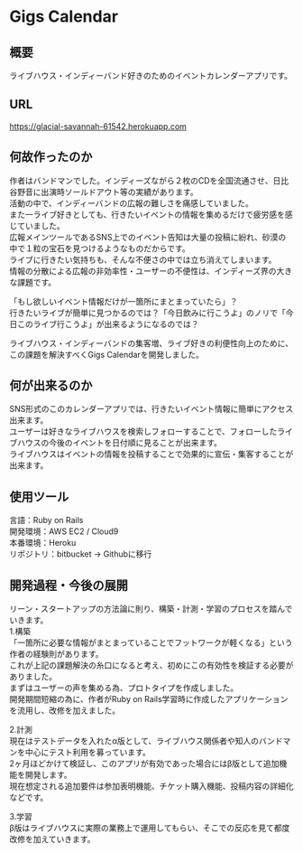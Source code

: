 # Gigs Calendar

## 概要

ライブハウス・インディーバンド好きのためのイベントカレンダーアプリです。

## URL

https://glacial-savannah-61542.herokuapp.com

## 何故作ったのか

作者はバンドマンでした。インディーズながら２枚のCDを全国流通させ、日比谷野音に出演時ソールドアウト等の実績があります。  
活動の中で、インディーバンドの広報の難しさを痛感していました。  
また一ライブ好きとしても、行きたいイベントの情報を集めるだけで疲労感を感じていました。  
広報メインツールであるSNS上でのイベント告知は大量の投稿に紛れ、砂漠の中で１粒の宝石を見つけるようなものだからです。  
ライブに行きたい気持ちも、そんな不便さの中では立ち消えてしまいます。  
情報の分散による広報の非効率性・ユーザーの不便性は、インディーズ界の大きな課題です。

「もし欲しいイベント情報だけが一箇所にまとまっていたら」？  
行きたいライブが簡単に見つかるのでは？「今日飲みに行こうよ」のノリで「今日このライブ行こうよ」が出来るようになるのでは？

ライブハウス・インディーバンドの集客増、ライブ好きの利便性向上のために、この課題を解決すべくGigs Calendarを開発しました。

## 何が出来るのか

SNS形式のこのカレンダーアプリでは、行きたいイベント情報に簡単にアクセス出来ます。  
ユーザーは好きなライブハウスを検索しフォローすることで、フォローしたライブハウスの今後のイベントを日付順に見ることが出来ます。  
ライブハウスはイベントの情報を投稿することで効果的に宣伝・集客することが出来ます。

## 使用ツール

言語：Ruby on Rails  
開発環境：AWS EC2 / Cloud9  
本番環境：Heroku  
リポジトリ：bitbucket → Githubに移行  

## 開発過程・今後の展開

リーン・スタートアップの方法論に則り、構築・計測・学習のプロセスを踏んでいきます。  
1.構築  
「一箇所に必要な情報がまとまっていることでフットワークが軽くなる」という作者の経験則があります。  
これが上記の課題解決の糸口になると考え、初めにこの有効性を検証する必要がありました。  
まずはユーザーの声を集める為、プロトタイプを作成しました。  
開発期間短縮の為に、作者がRuby on Rails学習時に作成したアプリケーションを流用し、改修を加えました。  

2.計測  
現在はテストデータを入れたα版として、ライブハウス関係者や知人のバンドマンを中心にテスト利用を募っています。  
2ヶ月ほどかけて検証し、このアプリが有効であった場合にはβ版として追加機能を開発します。  
現在想定される追加要件は参加表明機能、チケット購入機能、投稿内容の詳細化などです。  

3.学習  
β版はライブハウスに実際の業務上で運用してもらい、そこでの反応を見て都度改修を加えていきます。  


